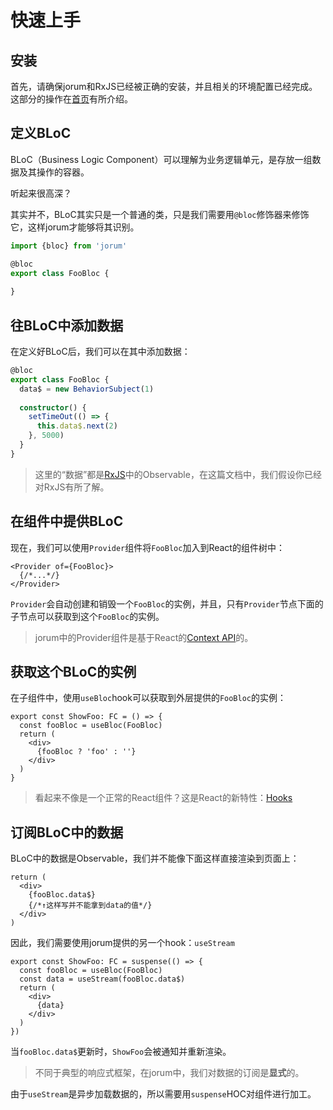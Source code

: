 # 快速上手

## 安装

首先，请确保jorum和RxJS已经被正确的安装，并且相关的环境配置已经完成。这部分的操作在[首页](https://jorum.gitbook.io/jorum/#an-zhuang)有所介绍。

## 定义BLoC

BLoC（Business Logic Component）可以理解为业务逻辑单元，是存放一组数据及其操作的容器。

听起来很高深？

其实并不，BLoC其实只是一个普通的类，只是我们需要用`@bloc`修饰器来修饰它，这样jorum才能够将其识别。

```typescript
import {bloc} from 'jorum'

@bloc
export class FooBloc {
  
}
```

## 往BLoC中添加数据

在定义好BLoC后，我们可以在其中添加数据：

```typescript
@bloc
export class FooBloc {
  data$ = new BehaviorSubject(1)
  
  constructor() {
    setTimeOut(() => {
      this.data$.next(2)
    }, 5000)
  }
}
```

> 这里的“数据”都是[RxJS](https://rxjs-dev.firebaseapp.com/)中的Observable，在这篇文档中，我们假设你已经对RxJS有所了解。

## 在组件中提供BLoC

现在，我们可以使用`Provider`组件将`FooBloc`加入到React的组件树中：

```tsx
<Provider of={FooBloc}>
  {/*...*/}
</Provider>
```

`Provider`会自动创建和销毁一个`FooBloc`的实例，并且，只有`Provider`节点下面的子节点可以获取到这个`FooBloc`的实例。

> jorum中的Provider组件是基于React的[Context API](https://reactjs.org/docs/context.html)的。

## 获取这个BLoC的实例

在子组件中，使用`useBloc`hook可以获取到外层提供的`FooBloc`的实例：

```tsx
export const ShowFoo: FC = () => {
  const fooBloc = useBloc(FooBloc)
  return (
    <div>
      {fooBloc ? 'foo' : ''}
    </div>
  )
}
```

> 看起来不像是一个正常的React组件？这是React的新特性：[Hooks](https://reactjs.org/docs/hooks-intro.html)

## 订阅BLoC中的数据

BLoC中的数据是Observable，我们并不能像下面这样直接渲染到页面上：

```tsx
return (
  <div>
    {fooBloc.data$}
    {/*↑这样写并不能拿到data的值*/}
  </div>
)
```

因此，我们需要使用jorum提供的另一个hook：`useStream`

```tsx
export const ShowFoo: FC = suspense(() => {
  const fooBloc = useBloc(FooBloc)
  const data = useStream(fooBloc.data$)
  return (
    <div>
      {data}
    </div>
  )
})
```

当`fooBloc.data$`更新时，`ShowFoo`会被通知并重新渲染。

> 不同于典型的响应式框架，在jorum中，我们对数据的订阅是**显式**的。

由于`useStream`是异步加载数据的，所以需要用`suspense`HOC对组件进行加工。